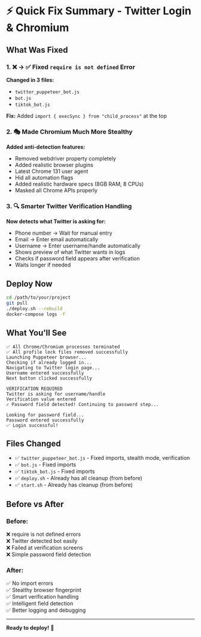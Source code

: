 # ⚡ Quick Fix Summary - Twitter Login & Chromium

## What Was Fixed

### 1. ❌ → ✅ Fixed `require is not defined` Error
**Changed in 3 files:**
- `twitter_puppeteer_bot.js`
- `bot.js`  
- `tiktok_bot.js`

**Fix:** Added `import { execSync } from "child_process"` at the top

### 2. 🎭 Made Chromium Much More Stealthy

**Added anti-detection features:**
- Removed webdriver property completely
- Added realistic browser plugins
- Latest Chrome 131 user agent
- Hid all automation flags
- Added realistic hardware specs (8GB RAM, 8 CPUs)
- Masked all Chrome APIs properly

### 3. 🔍 Smarter Twitter Verification Handling

**Now detects what Twitter is asking for:**
- Phone number → Wait for manual entry
- Email → Enter email automatically
- Username → Enter username/handle automatically
- Shows preview of what Twitter wants in logs
- Checks if password field appears after verification
- Waits longer if needed

## Deploy Now

```bash
cd /path/to/your/project
git pull
./deploy.sh --rebuild
docker-compose logs -f
```

## What You'll See

```
✅ All Chrome/Chromium processes terminated
✅ All profile lock files removed successfully
Launching Puppeteer browser...
Checking if already logged in...
Navigating to Twitter login page...
Username entered successfully
Next button clicked successfully

VERIFICATION REQUIRED
Twitter is asking for username/handle
Verification value entered
✓ Password field detected! Continuing to password step...

Looking for password field...
Password entered successfully
✅ Login successful!
```

## Files Changed

- ✅ `twitter_puppeteer_bot.js` - Fixed imports, stealth mode, verification
- ✅ `bot.js` - Fixed imports
- ✅ `tiktok_bot.js` - Fixed imports
- ✅ `deploy.sh` - Already has all cleanup (from before)
- ✅ `start.sh` - Already has cleanup (from before)

## Before vs After

### Before:
❌ require is not defined errors  
❌ Twitter detected bot easily  
❌ Failed at verification screens  
❌ Simple password field detection  

### After:
✅ No import errors  
✅ Stealthy browser fingerprint  
✅ Smart verification handling  
✅ Intelligent field detection  
✅ Better logging and debugging  

---

**Ready to deploy!** 🚀
